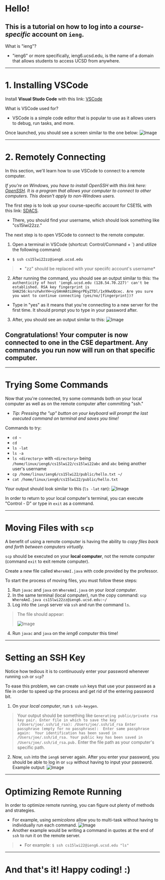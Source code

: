 # Hello!
## This is a tutorial on how to log into a *course-specific* account on `ieng`.

What is "ieng"?
* "ieng6" or more specifically, ieng6.ucsd.edu, is the name of a domain that allows students to access UCSD from anywhere. 

 ---

# **1. Installing VSCode**
Install **Visual Studo Code** with this link: [VSCode](https://code.visualstudio.com/)

What is VSCode used for?
* VSCode is a simple code editor that is popular to use as it allows users to debug, run tasks, and more.

Once launched, you should see a screen similar to the one below:
![Image](VSCOpen.png)

---
# **2. Remotely Connecting**
In this section, we'll learn how to use VSCode to connect to a remote computer.

*If you're on Windows, you have to install OpenSSH with this link here: [OpenSSH](https://docs.microsoft.com/en-us/windows-server/administration/openssh/openssh_install_firstuse). It is a program that allows your computer to connect to other computers. This doesn't apply to non-Windows users.*

The first step is to look up your course-specific account for CSE15L with this link: [SDACS](https://sdacs.ucsd.edu/~icc/index.php).
* There, you should find your username, which should look something like "cs15lwi22zz."

The next step is to open VSCode to connect to the remote computer.

1. Open a terminal in VSCode (shortcut: Control/Command + `) and utilize the following command:

* `$ ssh cs15lwi22zz@ieng6.ucsd.edu`
>* "zz" should be replaced with your speciifc account's username*

2. After running the command, you should see an output similar to this: ```The authenticity of host 'ieng6.ucsd.edu (128.54.70.227)' can't be established.
RSA key fingerprint is SHA256:ksruYwhnYH+sySHnHAtLUHngrPEyZTDl/1x99wUQcec.
Are you sure you want to continue connecting (yes/no/[fingerprint])? ```
* Type in "yes" as it means that you're connecting to a new server for the first time. It should prompt you to type in your password after.

3. After, you should see an output similar to this:
![Image](SSH.png)

## **Congratulations! Your computer is now connected to one in the CSE department. Any commands you run now will run on that specific computer.**

---
# **Trying Some Commands**
Now that you're connected, try some commands both on your local computer as well as on the remote computer after committing "ssh." 
* *Tip: Pressing the "up" button on your keyboard will prompt the last executed command on terminal and saves you time!*

Commands to try:
* `cd ~`
* `cd`
* `ls -lat`
* `ls -a`
* `ls <directory>` with `<directory>` being `/home/linux/ieng6/cs15lwi22/cs15lwi22abc` and `abc` being another user's username
* `cp /home/linux/ieng6/cs15lwi22/public/hello.txt ~/`
* `cat /home/linux/ieng6/cs15lwi22/public/hello.txt`

Your output should look similar to this (`ls -lat` ran):
![Image](ls-lat.png)

In order to return to your local computer's terminal, you can execute "Control - D" or type in `exit` as a command.

---
# **Moving Files with `scp`**
A benefit of using a remote computer is having the ability to *copy files back and forth between computers virtually.*

`scp` should be executed on your **local computer**, not the remote computer (command `exit` to exit remote computer).

Create a new file called `WhereAmI.java` with code provided by the professor.

To start the process of moving files, you must follow these steps:
1. Run `javac` and `java` on `WhereAmI.java` on your *local computer*.
2. In the same terminal (local computer), run the copy command: `scp WhereAmI.java cs15lwi22zz@ieng6.ucsd.edu:~/`
3. Log into the `ieng6` server via `ssh` and run the command `ls`.
> The file should appear:
> 
> ![Image](whereami.png)
4. Run `javac` and `java` on the *ieng6 computer* this time!

---
# **Setting an SSH Key**
Notice how tedious it is to continuously enter your password whenever running `ssh` or `scp`?

To ease this problem, we can create `ssh` keys that use your password as a file in order to speed up the process and get rid of the entering password bit.

1. On your *local computer*, run `$ ssh-keygen`.
> Your output should be something like ```Generating public/private rsa key pair.
Enter file in which to save the key (/Users/joe/.ssh/id_rsa): /Users/joe/.ssh/id_rsa
Enter passphrase (empty for no passphrase): 
Enter same passphrase again: 
Your identification has been saved in /Users/joe/.ssh/id_rsa.
Your public key has been saved in /Users/joe/.ssh/id_rsa.pub.``` Enter the file path as your computer's specific path.
2. Now, `ssh` into the `ieng6` server again. After you enter your password, you should be able to log in or `scp` without having to input your password.
Example output:
![Image](pass.png)

---
# **Optimizing Remote Running**

In order to optimize remote running, you can figure out plenty of methods and strategies. 
* For example, using *semicolons* allow you to multi-task without having to individually run each command.
![Image](cp.png)
* Another example would be writing a command in quotes at the end of `ssh` to run it on the remote server.
>* For example: `$ ssh cs15lwi22@ieng6.ucsd.edu "ls"`


---


# **And that's it! Happy coding! :)**